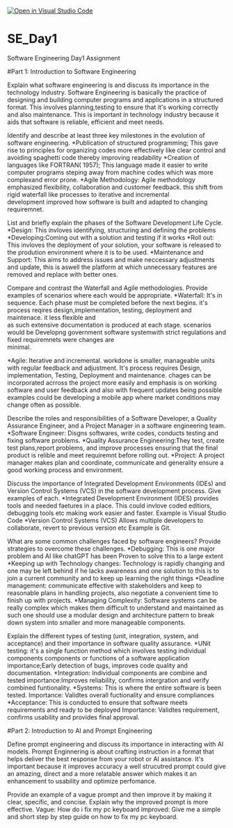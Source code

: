 [![Open in Visual Studio Code](https://classroom.github.com/assets/open-in-vscode-2e0aaae1b6195c2367325f4f02e2d04e9abb55f0b24a779b69b11b9e10269abc.svg)](https://classroom.github.com/online_ide?assignment_repo_id=15603605&assignment_repo_type=AssignmentRepo)
# SE_Day1
Software Engineering Day1 Assignment

#Part 1: Introduction to Software Engineering

Explain what software engineering is and discuss its importance in the technology industry.
  Software Engineering is basically the practice of designing and building computer programs and applications in a structured format.
  This involves planning,testing to ensure that it's working correctly and also maintenance. This is important in technology industry because it aids 
  that software is reliable, efficient and meet needs.


Identify and describe at least three key milestones in the evolution of software engineering.
  *Publication of structured programming; This gave rise to principles for organizing codes more effectively like clear control and avoiding spaghetti code thereby improving readability
  *Creation of languages like FORTRAN( 1957); This language made it easier to write computer programs steping away from machine codes which was more complexand error prone.
  *Agile Methodology: Agile methodology emphasized flexibility, collaboration and customer feedback. this shift from rigid waterfall like processes to iterative and incremental     
   development improved how software is built and adapted to changing requiremnet.

List and briefly explain the phases of the Software Development Life Cycle.
  *Design: This invloves identifying, structuring and defining the problems 
  *Developing:Coming out with a solution and testing if it works 
  *Roll out: This invloves the deployment of your solution, your software is released to the prodution environment where it is to be used.
  *Maintenance and Support: This aims to address issues and make neccessary adjustments and update, this is aswell the platform at which unnecessary features are removed and replace with   better ones.




Compare and contrast the Waterfall and Agile methodologies. Provide examples of scenarios where each would be appropriate.
  *Waterfall: It's in sequence. Each phase must be completed before the next begins. it's process reqires design,implementation, testing, deployment and maintenace. it less flexible and  
   as such extensive documentation is produced at each stage. scenarios would be Developng  government software systemwith strict regulations and fixed requiremnets were changes are     
   minimal.

  *Agile: Iterative and incremental. workdone is smaller, manageable units with regular feedback and adjustment. It's process requires Design, implementation, Testing, Deployment and 
   maintenance. chages can be incorporated acrross the project more easily and emphasis is on working software and user feedback and also with frequent updates being possible examples 
   could be developing a mobile app where market conditions may change often as possible.



Describe the roles and responsibilities of a Software Developer, a Quality Assurance Engineer, and a Project Manager in a software engineering team.
  *Software Engineer: Disgns softwares, write codes, conducts testing and fixing software problems.
  *Quality Assurance Engineering:They test, create test plans,report problems, and improve processes ensuring that the final product is relible and meet requiremnt before rolling out.
  *Project: A project manager makes plan and coordinate, communicate and generality ensure a good working process and environment.


Discuss the importance of Integrated Development Environments (IDEs) and Version Control Systems (VCS) in the software development process. Give examples of each.
  *Integrated Development Environment (IDES) provides tools and needed faetures in a place. This could invlove coded editiors, debugging tools etc making work easier and faster. Example     is Visual Studio Code
  *Version Control Systems (VCS) Allows multiple developers to collaborate, revert to previous version etc Example is Git.


What are some common challenges faced by software engineers? Provide strategies to overcome these challenges.
  *Debugging: This is one major problem and AI like chatGPT has been Proven to solve this to a large extent 
  *Keeping up with Technology changes: Technology is rapidly changing and one may be left behind if he lacks awareness and one solution to this is to join a current community and to keep   up learning the right things
  *Deadline management: communicate effective with stakeholders and keep to reasonable plans in handling projects, also negotiate a convenient time to finish up with projects.
  *Managing Complexity: Software systems can be really complex which makes them difficult to understand and maintained as such one should use a modular design and architecture pattern to   break down system into smaller and more manageable components.


Explain the different types of testing (unit, integration, system, and acceptance) and their importance in software quality assurance.
  *UNit testing: it's a single function method which involves testing individual components components or functions of a software application 
  importance;Early detection of bugs, improves code quality and documentation.
  *Integration: Individual components are combine and tested 
  importance:Improves reliability, confirms intergration and verify combined funtionality.
  *Systems: This is where the entire software is been tested.
  Importance: Validtes overall fuctionality and ensure compliances 
  *Acceptance: This is conducted to ensure that software meets requirements and ready to be deployed 
  Importance: Validtes requirement, confirms usability and provides final approval.

#Part 2: Introduction to AI and Prompt Engineering



Define prompt engineering and discuss its importance in interacting with AI models.
  Prompt Enginnering is about crafting instruction in a format that helps deliver the best response from your robot or AI assistance.
  It's important because it improves accuracy a well strucutred prompt could give an amazing, direct and a more relatable answer which makes it an enhancement to usability and optimize     perfomance.


Provide an example of a vague prompt and then improve it by making it clear, specific, and concise. Explain why the improved prompt is more effective.
  Vague: How do i fix my pc keyboard
  Improved: Give me a simple and short step by step guide on how to fix my pc keyboard.
